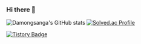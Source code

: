 ### Hi there 👋

<!--
**Damongsanga/Damongsanga** is a ✨ _special_ ✨ repository because its `README.md` (this file) appears on your GitHub profile.

Here are some ideas to get you started:

- 🔭 I’m currently working on ...
- 🌱 I’m currently learning ...
- 👯 I’m looking to collaborate on ...
- 🤔 I’m looking for help with ...
- 💬 Ask me about ...
- 📫 How to reach me: ...
- 😄 Pronouns: ...
- ⚡ Fun fact: ...
-->


![Damongsanga's GitHub stats](https://github-readme-stats.vercel.app/api?username=Damongsanga&show_icons=true&theme=dark) 
[![Solved.ac Profile](http://mazassumnida.wtf/api/generate_badge?boj=bmike0413)](https://solved.ac/bmike0413)


[![Tistory Badge](https://img.shields.io/badge/Tech%20Blog-555263?style=flat&logoColor=white)]("https://damongsanga22.tistory.com/)
